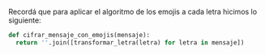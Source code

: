 Recordá que para aplicar el algoritmo de los emojis a cada letra hicimos lo siguiente:

```python
def cifrar_mensaje_con_emojis(mensaje):
  return ''.join([transformar_letra(letra) for letra in mensaje])
```
